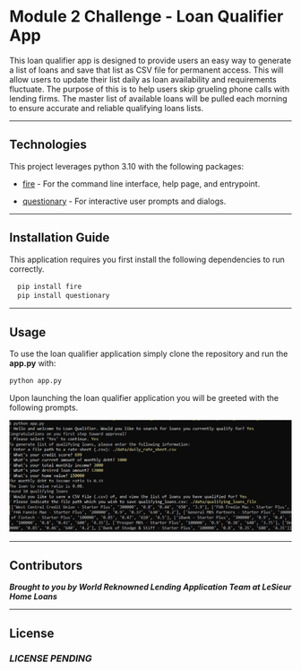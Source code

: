 # Module 2 Challenge - Loan Qualifier App

This loan qualifier app is designed to provide users an easy way to generate a list of loans and save that list as CSV file for permanent access. This will allow users to update their list daily as loan availability and requirements fluctuate. The purpose of this is to help users skip grueling phone calls with lending firms. The master list of available loans will be pulled each morning to ensure accurate and reliable qualifying loans lists.

---

## Technologies

This project leverages python 3.10 with the following packages:

* [fire](https://github.com/google/python-fire) - For the command line interface, help page, and entrypoint.

* [questionary](https://github.com/tmbo/questionary) - For interactive user prompts and dialogs.

---

## Installation Guide

This application requires you first install the following dependencies to run correctly.

```python
  pip install fire
  pip install questionary
```

---

## Usage

To use the loan qualifier application simply clone the repository and run the **app.py** with:

```python
python app.py
```

Upon launching the loan qualifier application you will be greeted with the following prompts.

![Loan Qualifier Prompts](./loan_qualifier_app/images/loan_qualifier.png)

---

## Contributors

***Brought to you by World Reknowned Lending Application Team at LeSieur Home Loans***

---

## License

### *LICENSE PENDING*
